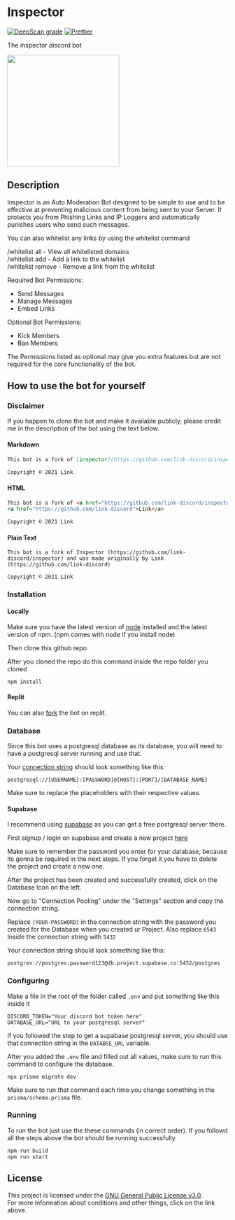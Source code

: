 # Inspector

[![DeepScan grade](https://deepscan.io/api/teams/16052/projects/19282/branches/495454/badge/grade.svg)](https://deepscan.io/dashboard#view=project&tid=16052&pid=19282&bid=495454)
[![Prettier](https://github.com/link-discord/inspector/actions/workflows/prettier.yml/badge.svg)](https://github.com/link-discord/inspector/actions/workflows/prettier.yml)

The inspector discord bot

<img width="256" height="auto" src="https://user-images.githubusercontent.com/50463727/142759162-88e276a9-b4e1-4254-85c1-d42f6d89210e.png"></img>

## Description

Inspector is an Auto Moderation Bot designed to be simple to use and to be effective at preventing malicious content from being sent to your Server. It protects you from Phishing Links and IP Loggers and automatically punishes users who send such messages.

You can also whitelist any links by using the whitelist command

/whitelist all - View all whitelisted domains  
/whitelist add - Add a link to the whitelist  
/whitelist remove - Remove a link from the whitelist

Required Bot Permissions:

-   Send Messages
-   Manage Messages
-   Embed Links

Optional Bot Permissions:

-   Kick Members
-   Ban Members

The Permissions listed as optional may give you extra features but are not required for the core functionality of the bot.

## How to use the bot for yourself

### Disclaimer

If you happen to clone the bot and make it available publicly, please credit me in the description of the bot using the text below.

#### Markdown

```md
This bot is a fork of [inspector](https://github.com/link-discord/inspector) and was made originally by [Link](https://github.com/link-discord)

Copyright © 2021 Link
```

#### HTML

```html
This bot is a fork of <a href="https://github.com/link-discord/inspector">Inspector</a> and was made originally by
<a href="https://github.com/link-discord">Link</a>

Copyright © 2021 Link
```

#### Plain Text

```
This bot is a fork of Inspector (https://github.com/link-discord/inspector) and was made originally by Link (https://github.com/link-discord)

Copyright © 2021 Link
```

### Installation

#### Locally

Make sure you have the latest version of [node](https://nodejs.org) installed and the latest version of npm. (npm comes with node if you install node)

Then clone this github repo.

After you cloned the repo do this command inside the repo folder you cloned

```
npm install
```

#### Replit

You can also [fork](https://replit.com/@InspectorBot/inspector) the bot on replit.

### Database

Since this bot uses a postgresql database as its database, you will need to have a postgresql server running and use that.

Your [connection string](https://www.postgresql.org/docs/current/libpq-connect.html#LIBPQ-CONNSTRING) should look something like this:

```
postgresql://[USERNAME]:[PASSWORD]@[HOST]:[PORT]/[DATABASE_NAME]
```

Make sure to replace the placeholders with their respective values.

#### Supabase

I recommend using [supabase](https://supabase.com) as you can get a free postgresql server there.

First signup / login on supabase and create a new project [here](https://app.supabase.io/new/legal-brown-partridge)

Make sure to remember the password you enter for your database, because its gonna be required in the next steps. If you forget it you have to delete the project and create a new one.

After the project has been created and successfully created, click on the Database Icon on the left.

Now go to "Connection Pooling" under the "Settings" section and copy the connection string.

Replace `[YOUR-PASSWORD]` in the connection string with the password you created for the Database when you created ur Project.
Also replace `6543` Inside the connection string with `5432`

Your connection string should look something like this:

```
postgres://postgres:password123@db.project.supabase.co:5432/postgres
```

### Configuring

Make a file in the root of the folder called `.env`
and put something like this inside it

```env
DISCORD_TOKEN="Your discord bot token here"
DATABASE_URL="URL to your postgresql server"
```

If you followed the step to get a supabase postgresql server, you should use that connection string in the `DATABSE_URL` variable.

After you added the `.env` file and filled out all values, make sure to run this command to configure the database.

```
npx prisma migrate dev
```

Make sure to run that command each time you change something in the `prisma/schema.prisma` file.

### Running

To run the bot just use the these commands (in correct order). If you followd all the steps above the bot should be running successfully.

```
npm run build
npm run start
```

## License

This project is licensed under the [GNU General Public License v3.0](https://github.com/link-discord/inspector/blob/main/LICENSE).  
For more information about conditions and other things, click on the link above.
